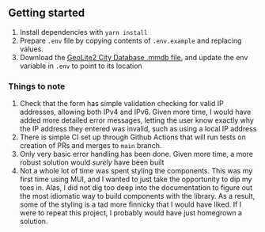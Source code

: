 ## Getting started

1. Install dependencies with `yarn install`
2. Prepare `.env` file by copying contents of `.env.example` and replacing values.
3. Download the [GeoLite2 City Database .mmdb file](https://www.maxmind.com/en/accounts/836106/geoip/downloads), and update the env variable in `.env` to point to its location

### Things to note

1. Check that the form has simple validation checking for valid IP addresses, allowing both IPv4 and IPv6. Given more time, I would have added more detailed error messages, letting the user know exactly why the IP address they entered was invalid, such as using a local IP address
2. There is simple CI set up through Github Actions that will run tests on creation of PRs and merges to `main` branch.
3. Only very basic error handling has been done. Given more time, a more robust solution would _surely_ have been built
4. Not a whole lot of time was spent styling the components. This was my first time using MUI, and I wanted to just take the opportunity to dip my toes in. Alas, I did not dig too deep into the documentation to figure out the most idiomatic way to build components with the library. As a result, some of the styling is a tad more finnicky that I would have liked. If I were to repeat this project, I probably would have just homegrown a solution.
